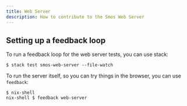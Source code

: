 ```yaml
---
title: Web Server
description: How to contribute to the Smos Web Server
---
```


## Setting up a feedback loop

To run a feedback loop for the web server tests, you can use stack:

```
$ stack test smos-web-server --file-watch
```

To run the server itself, so you can try things in the browser, you can use `feedback`:

```
$ nix-shell
nix-shell $ feedback web-server
```
